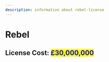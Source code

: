 ```yaml
---
description: information about rebel-license
---
```


# Rebel

## License Cost: <mark style="color:blue;">£30,000,000</mark>
